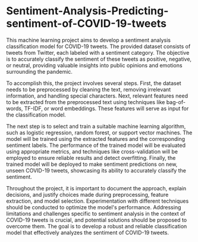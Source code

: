 # Sentiment-Analysis-Predicting-sentiment-of-COVID-19-tweets

This machine learning project aims to develop a sentiment analysis classification model for COVID-19 tweets. The provided dataset consists of tweets from Twitter, each labeled with a sentiment category. The objective is to accurately classify the sentiment of these tweets as positive, negative, or neutral, providing valuable insights into public opinions and emotions surrounding the pandemic.

To accomplish this, the project involves several steps. First, the dataset needs to be preprocessed by cleaning the text, removing irrelevant information, and handling special characters. Next, relevant features need to be extracted from the preprocessed text using techniques like bag-of-words, TF-IDF, or word embeddings. These features will serve as input for the classification model.

The next step is to select and train a suitable machine learning algorithm, such as logistic regression, random forest, or support vector machines. The model will be trained using the extracted features and the corresponding sentiment labels. The performance of the trained model will be evaluated using appropriate metrics, and techniques like cross-validation will be employed to ensure reliable results and detect overfitting. Finally, the trained model will be deployed to make sentiment predictions on new, unseen COVID-19 tweets, showcasing its ability to accurately classify the sentiment.

Throughout the project, it is important to document the approach, explain decisions, and justify choices made during preprocessing, feature extraction, and model selection. Experimentation with different techniques should be conducted to optimize the model's performance. Addressing limitations and challenges specific to sentiment analysis in the context of COVID-19 tweets is crucial, and potential solutions should be proposed to overcome them. The goal is to develop a robust and reliable classification model that effectively analyzes the sentiment of COVID-19 tweets.
